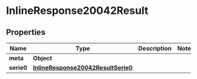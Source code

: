 # InlineResponse20042Result

## Properties
Name | Type | Description | Notes
------------ | ------------- | ------------- | -------------
**meta** | **Object** |  | 
**serie0** | [**InlineResponse20042ResultSerie0**](InlineResponse20042ResultSerie0.md) |  | 
